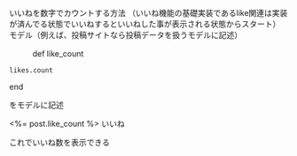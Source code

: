 いいねを数字でカウントする方法
（いいね機能の基礎実装であるlike関連は実装が済んでる状態でいいねするといいねした事が表示される状態からスタート）
モデル（例えば、投稿サイトなら投稿データを扱うモデルに記述）

　　　def like_count
   
    likes.count
    
  end

をモデルに記述

<p><%= post.like_count %> いいね</p>

これでいいね数を表示できる

